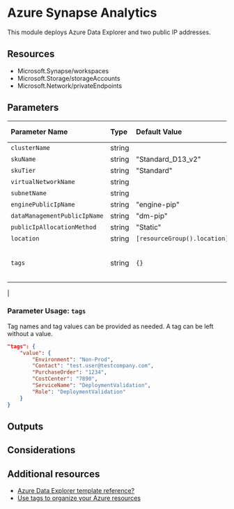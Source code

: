 # Azure Synapse Analytics

This module deploys Azure Data Explorer and two public IP addresses.

## Resources

- Microsoft.Synapse/workspaces
- Microsoft.Storage/storageAccounts 
- Microsoft.Network/privateEndpoints

## Parameters

| Parameter Name | Type | Default Value | Possible values | Description |
| :-             | :-   | :-            | :-              | :-          |
| `clusterName` | string | | | Required. 
| `skuName` | string | "Standard_D13_v2" | | Required. 
| `skuTier` | string | "Standard" | | Required. 
| `virtualNetworkName` | string | | | Required. 
| `subnetName` | string | | | Required. 
| `enginePublicIpName` | string | "engine-pip" | | Required. 
| `dataManagementPublicIpName` | string | "dm-pip" | | Required. 
| `publicIpAllocationMethod` | string | "Static" | | Required. 
| `location` | string | `[resourceGroup().location]` | | Required. 
| `tags` | string | `{}` | Complex structure, see below. | Optional. 
| 
### Parameter Usage: `tags`

Tag names and tag values can be provided as needed. A tag can be left without a value.

```json
"tags": {
    "value": {
        "Environment": "Non-Prod",
        "Contact": "test.user@testcompany.com",
        "PurchaseOrder": "1234",
        "CostCenter": "7890",
        "ServiceName": "DeploymentValidation",
        "Role": "DeploymentValidation"
    }
}
```

## Outputs


## Considerations

## Additional resources

- [Azure Data Explorer template reference?](https://docs.microsoft.com/en-us/azure/templates/microsoft.kusto/clusters)
- [Use tags to organize your Azure resources](https://docs.microsoft.com/en-us/azure/azure-resource-manager/resource-group-using-tags)